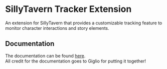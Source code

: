 # SillyTavern Tracker Extension

An extension for SillyTavern that provides a customizable tracking feature to monitor character interactions and story elements.

## Documentation

The documentation can be found [here](https://github.com/kaldigo/SillyTavern-Tracker/blob/main/docs/Tracker%20Documentation.pdf).  
All credit for the documentation goes to Giglio for putting it together!
